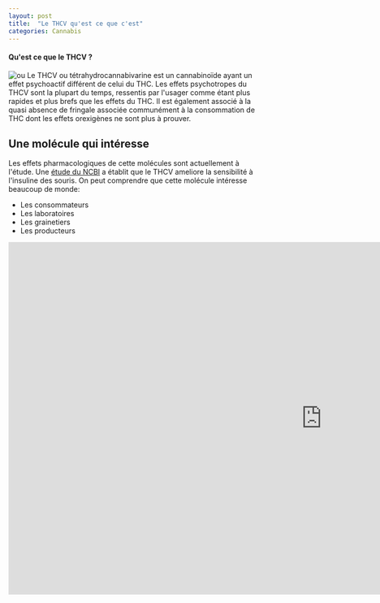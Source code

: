 ```yaml
---
layout: post
title:  "Le THCV qu'est ce que c'est"
categories: Cannabis
---
```


#### Qu'est ce que le THCV ?
![ou](https://upload.wikimedia.org/wikipedia/commons/3/3b/Thcv.svg)
Le THCV ou tétrahydrocannabivarine est un cannabinoïde ayant un effet psychoactif différent de celui du THC. Les effets psychotropes du THCV sont la plupart du temps,
ressentis par l'usager comme étant plus rapides et plus brefs que les effets du THC. Il est également associé à la quasi absence de fringale associée communément à la consommation de THC dont les effets orexigènes ne sont plus à prouver.

## Une molécule qui intéresse

Les effets pharmacologiques de cette molécules sont actuellement à l'étude. Une [étude du NCBI](https://www.ncbi.nlm.nih.gov/pmc/articles/PMC3671751/) a établit que le THCV ameliore la sensibilité à l'insuline des souris. 
On peut comprendre que cette molécule intéresse beaucoup de monde:

* Les consommateurs
* Les laboratoires
* Les grainetiers
* Les producteurs

<iframe width="1234" height="694" src="https://www.youtube.com/embed/eOtZWKUnxkQ" frameborder="0" allow="accelerometer; autoplay; encrypted-media; gyroscope; picture-in-picture" allowfullscreen></iframe>
